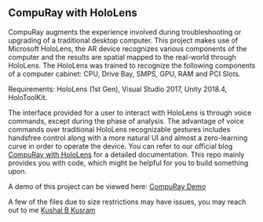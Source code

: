 ## CompuRay with HoloLens

CompuRay augments the experience involved during troubleshooting or upgrading of a traditional desktop computer. This project makes use of Microsoft HoloLens, the AR device recognizes various components of the computer and the results are spatial mapped to the real-world through HoloLens. The HoloLens was trained to recognize the following components of a computer cabinet: CPU, Drive Bay, SMPS, GPU, RAM and PCI Slots. 

Requirements: 
HoloLens (1st Gen), Visual Studio 2017, Unity 2018.4, HoloToolKit. 

The interface provided for a user to interact with HoloLens is through voice commands, except during the phase of analysis. The advantage of voice commands over traditional HoloLens recognizable gestures includes handsfree control along with a more natural UI and almost a zero-learning curve in order to operate the device.
You can refer to our official blog [CompuRay with HoloLens](https://compuray.home.blog) for a detailed documentation. This repo mainly provides you with code, which might be helpful for you to build something upon.

A demo of this project can be viewed here: [CompuRay Demo](https://youtu.be/kPMvuo2RQSU)

A few of the files due to size restrictions may have issues, you may reach out to me [Kushal B Kusram](https://twitter.com/KushalBKusram)
